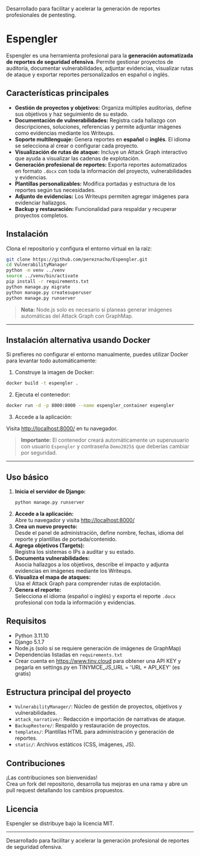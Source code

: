 Desarrollado para facilitar y acelerar la generación de reportes profesionales de pentesting.
# Espengler

Espengler es una herramienta profesional para la **generación automatizada de reportes de seguridad ofensiva**. Permite gestionar proyectos de auditoría, documentar vulnerabilidades, adjuntar evidencias, visualizar rutas de ataque y exportar reportes personalizados en español o inglés.

## Características principales

- **Gestión de proyectos y objetivos:** Organiza múltiples auditorías, define sus objetivos y haz seguimiento de su estado.
- **Documentación de vulnerabilidades:** Registra cada hallazgo con descripciones, soluciones, referencias y permite adjuntar imágenes como evidencias mediante los Writeups.
- **Soporte multilenguaje:** Genera reportes en **español** o **inglés**. El idioma se selecciona al crear o configurar cada proyecto.
- **Visualización de rutas de ataque:** Incluye un Attack Graph interactivo que ayuda a visualizar las cadenas de explotación.
- **Generación profesional de reportes:** Exporta reportes automatizados en formato `.docx` con toda la información del proyecto, vulnerabilidades y evidencias.
- **Plantillas personalizables:** Modifica portadas y estructura de los reportes según tus necesidades.
- **Adjunto de evidencias:** Los Writeups permiten agregar imágenes para evidenciar hallazgos.
- **Backup y restauración:** Funcionalidad para respaldar y recuperar proyectos completos.

## Instalación

Clona el repositorio y configura el entorno virtual en la raíz:

```bash
git clone https://github.com/pereznacho/Espengler.git
cd VulnerabilityManager
python -m venv ../venv
source ../venv/bin/activate
pip install -r requirements.txt
python manage.py migrate
python manage.py createsuperuser
python manage.py runserver
```

> **Nota:** Node.js solo es necesario si planeas generar imágenes automáticas del Attack Graph con GraphMap.

---

## Instalación alternativa usando Docker

Si prefieres no configurar el entorno manualmente, puedes utilizar Docker para levantar todo automáticamente:

1. Construye la imagen de Docker:

```bash
docker build -t espengler .
```

2. Ejecuta el contenedor:

```bash
docker run -d -p 8000:8000 --name espengler_container espengler
```

3. Accede a la aplicación:

Visita [http://localhost:8000/](http://localhost:8000/) en tu navegador.

> **Importante:** El contenedor creará automáticamente un superusuario con usuario `Espengler` y contraseña `Demo2025$` que deberías cambiar por seguridad.

---

## Uso básico

1. **Inicia el servidor de Django:**
   ```bash
   python manage.py runserver
   ```
2. **Accede a la aplicación:**  
   Abre tu navegador y visita [http://localhost:8000/](http://localhost:8000/)
3. **Crea un nuevo proyecto:**  
   Desde el panel de administración, define nombre, fechas, idioma del reporte y plantillas de portada/contenido.
4. **Agrega objetivos (Targets):**  
   Registra los sistemas o IPs a auditar y su estado.
5. **Documenta vulnerabilidades:**  
   Asocia hallazgos a los objetivos, describe el impacto y adjunta evidencias en imágenes mediante los Writeups.
6. **Visualiza el mapa de ataques:**  
   Usa el Attack Graph para comprender rutas de explotación.
7. **Genera el reporte:**  
   Selecciona el idioma (español o inglés) y exporta el reporte `.docx` profesional con toda la información y evidencias.

## Requisitos

- Python 3.11.10
- Django 5.1.7
- Node.js (solo si se requiere generación de imágenes de GraphMap)
- Dependencias listadas en `requirements.txt`
- Crear cuenta en https://www.tiny.cloud para obtener una API KEY y pegarla en settings.py en TINYMCE_JS_URL = 'URL + API_KEY' (es gratis)

## Estructura principal del proyecto

- `VulnerabilityManager/`: Núcleo de gestión de proyectos, objetivos y vulnerabilidades.
- `attack_narrative/`: Redacción e importación de narrativas de ataque.
- `BackupRestore/`: Respaldo y restauración de proyectos.
- `templates/`: Plantillas HTML para administración y generación de reportes.
- `static/`: Archivos estáticos (CSS, imágenes, JS).

## Contribuciones

¡Las contribuciones son bienvenidas!  
Crea un fork del repositorio, desarrolla tus mejoras en una rama y abre un pull request detallando los cambios propuestos.

## Licencia

Espengler se distribuye bajo la licencia MIT.

---

Desarrollado para facilitar y acelerar la generación profesional de reportes de seguridad ofensiva.